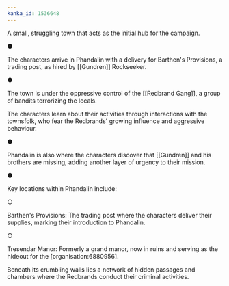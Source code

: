 ```yaml
---
kanka_id: 1536648
---
```


A small, struggling town that acts as the initial hub for the campaign.

●

The characters arrive in Phandalin with a delivery for Barthen's Provisions, a trading post, as hired by [[Gundren]] Rockseeker.

●

The town is under the oppressive control of the [[Redbrand Gang]], a group of bandits terrorizing the locals.

 The characters learn about their activities through interactions with the townsfolk, who fear the Redbrands' growing influence and aggressive behaviour.

●

Phandalin is also where the characters discover that [[Gundren]] and his brothers are missing, adding another layer of urgency to their mission.

●

Key locations within Phandalin include:

○

Barthen's Provisions: The trading post where the characters deliver their supplies, marking their introduction to Phandalin.

○

Tresendar Manor: Formerly a grand manor, now in ruins and serving as the hideout for the [organisation:6880956].

 Beneath its crumbling walls lies a network of hidden passages and chambers where the Redbrands conduct their criminal activities.